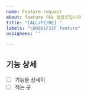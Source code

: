 ```yaml
---
name: Feature request
about: feature 이슈 템플릿입니다
title: "[ALL/FE/BE] "
labels: "\U0001F31F feature"
assignees: ''

---
```


## 기능 상세
- [ ] 기능을 상세히
- [ ] 적는 곳

